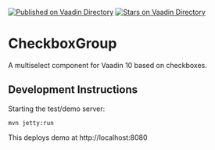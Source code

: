 [![Published on Vaadin  Directory](https://img.shields.io/badge/Vaadin%20Directory-published-00b4f0.svg)](https://vaadin.com/directory/component/checkboxgroup-multiselect-component-for-java)
[![Stars on Vaadin Directory](https://img.shields.io/vaadin-directory/star/checkboxgroup-multiselect-component-for-java.svg)](https://vaadin.com/directory/component/checkboxgroup-multiselect-component-for-java)

# CheckboxGroup

A multiselect component for Vaadin 10 based on checkboxes.

## Development Instructions

Starting the test/demo server:
```
mvn jetty:run
```

This deploys demo at http://localhost:8080


